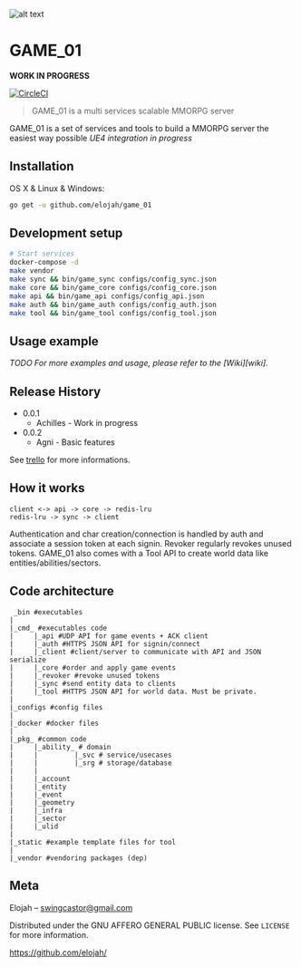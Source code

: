 ![alt text](https://cdn.discordapp.com/attachments/372380523173249026/565096030090166283/logo.png "GAME_01")

# GAME_01

**WORK IN PROGRESS**

[![CircleCI](https://circleci.com/gh/Elojah/game_01/tree/master.svg?style=svg)](https://circleci.com/gh/Elojah/game_01/tree/master)

> GAME_01 is a multi services scalable MMORPG server

GAME_01 is a set of services and tools to build a MMORPG server the easiest way possible
*UE4 integration in progress*

## Installation

OS X & Linux & Windows:

```sh
go get -u github.com/elojah/game_01
```

## Development setup

```sh
# Start services
docker-compose -d
make vendor
make sync && bin/game_sync configs/config_sync.json
make core && bin/game_core configs/config_core.json
make api && bin/game_api configs/config_api.json
make auth && bin/game_auth configs/config_auth.json
make tool && bin/game_tool configs/config_tool.json
```

## Usage example
*TODO*
_For more examples and usage, please refer to the [Wiki][wiki]._

## Release History

* 0.0.1
    * Achilles - Work in progress
* 0.0.2
    * Agni - Basic features

See [trello](https://trello.com/b/GX9gz3Js/game01) for more informations.

## How it works
```
client <-> api -> core -> redis-lru
redis-lru -> sync -> client
```
Authentication and char creation/connection is handled by auth and associate a session token at each signin.
Revoker regularly revokes unused tokens.
GAME_01 also comes with a Tool API to create world data like entities/abilities/sectors.

## Code architecture
```
 _bin #executables
|
|_cmd_ #executables code
|     |_api #UDP API for game events + ACK client
|     |_auth #HTTPS JSON API for signin/connect
|     |_client #client/server to communicate with API and JSON serialize
|     |_core #order and apply game events
|     |_revoker #revoke unused tokens
|     |_sync #send entity data to clients
|     |_tool #HTTPS JSON API for world data. Must be private.
|
|_configs #config files
|
|_docker #docker files
|
|_pkg_ #common code
|     |_ability_ # domain
|     |         |_svc # service/usecases
|     |         |_srg # storage/database
|     |
|     |_account
|     |_entity
|     |_event
|     |_geometry
|     |_infra
|     |_sector
|     |_ulid
|
|_static #example template files for tool
|
|_vendor #vendoring packages (dep)
```

## Meta

Elojah – swingcastor@gmail.com

Distributed under the GNU AFFERO GENERAL PUBLIC license. See ``LICENSE`` for more information.

https://github.com/elojah/
